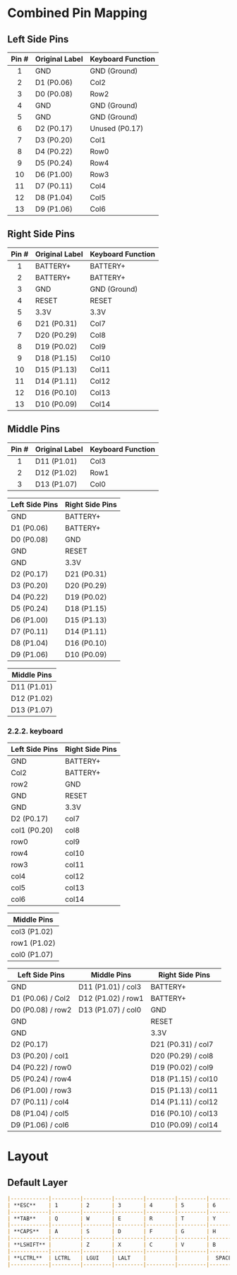 # Combined Pin Mapping

## Left Side Pins
| Pin # | Original Label | Keyboard Function |
|:-----:|:---------------|:------------------|
| 1     | GND            | GND (Ground)      |
| 2     | D1 (P0.06)     | Col2              |
| 3     | D0 (P0.08)     | Row2              |
| 4     | GND            | GND (Ground)      |
| 5     | GND            | GND (Ground)      |
| 6     | D2 (P0.17)     | Unused (P0.17)    |
| 7     | D3 (P0.20)     | Col1              |
| 8     | D4 (P0.22)     | Row0              |
| 9     | D5 (P0.24)     | Row4              |
| 10    | D6 (P1.00)     | Row3              |
| 11    | D7 (P0.11)     | Col4              |
| 12    | D8 (P1.04)     | Col5              |
| 13    | D9 (P1.06)     | Col6              |

## Right Side Pins
| Pin # | Original Label | Keyboard Function |
|:-----:|:---------------|:------------------|
| 1     | BATTERY+       | BATTERY+          |
| 2     | BATTERY+       | BATTERY+          |
| 3     | GND            | GND (Ground)      |
| 4     | RESET          | RESET             |
| 5     | 3.3V           | 3.3V              |
| 6     | D21 (P0.31)    | Col7              |
| 7     | D20 (P0.29)    | Col8              |
| 8     | D19 (P0.02)    | Col9              |
| 9     | D18 (P1.15)    | Col10             |
| 10    | D15 (P1.13)    | Col11             |
| 11    | D14 (P1.11)    | Col12             |
| 12    | D16 (P0.10)    | Col13             |
| 13    | D10 (P0.09)    | Col14             |

## Middle Pins
| Pin # | Original Label | Keyboard Function |
|:-----:|:---------------|:------------------|
| 1     | D11 (P1.01)    | Col3              |
| 2     | D12 (P1.02)    | Row1              |
| 3     | D13 (P1.07)    | Col0              |













| Left Side Pins | Right Side Pins |
|---------------|----------------|
| GND           | BATTERY+       |
| D1 (P0.06)    | BATTERY+       |
| D0 (P0.08)    | GND            |
| GND           | RESET          |
| GND           | 3.3V           |
| D2 (P0.17)    | D21 (P0.31)    |
| D3 (P0.20)    | D20 (P0.29)    |
| D4 (P0.22)    | D19 (P0.02)    |
| D5 (P0.24)    | D18 (P1.15)    |
| D6 (P1.00)    | D15 (P1.13)    |
| D7 (P0.11)    | D14 (P1.11)    |
| D8 (P1.04)    | D16 (P0.10)    |
| D9 (P1.06)    | D10 (P0.09)    |



| Middle Pins   |
|---------------|
| D11 (P1.01)    |
| D12 (P1.02)    |
| D13 (P1.07)    |


### 2.2.2. keyboard

| Left Side Pins | Right Side Pins |
|---------------|----------------|
| GND           | BATTERY+       |
| Col2          | BATTERY+       |
| row2          | GND            |
| GND           | RESET          |
| GND           | 3.3V           |
| D2 (P0.17)    | col7    |
| col1 (P0.20)  | col8    |
| row0          | col9    |
| row4          | col10    |
| row3          | col11    |
| col4          | col12    |
| col5          | col13    |
| col6          | col14    |


| Middle Pins   |
|---------------|
| col3 (P1.02)         |
| row1 (P1.02)    |
| col0 (P1.07)    |


| Left Side Pins          | Middle Pins           | Right Side Pins         |
|-------------------------|------------------------|-------------------------|
| GND                     | D11 (P1.01) / col3    | BATTERY+                |
| D1 (P0.06) / Col2       | D12 (P1.02) / row1    | BATTERY+                |
| D0 (P0.08) / row2       | D13 (P1.07) / col0    | GND                     |
| GND                     |                        | RESET                   |
| GND                     |                        | 3.3V                    |
| D2 (P0.17)              |                        | D21 (P0.31) / col7      |
| D3 (P0.20) / col1       |                        | D20 (P0.29) / col8      |
| D4 (P0.22) / row0       |                        | D19 (P0.02) / col9      |
| D5 (P0.24) / row4       |                        | D18 (P1.15) / col10     |
| D6 (P1.00) / row3       |                        | D15 (P1.13) / col11     |
| D7 (P0.11) / col4       |                        | D14 (P1.11) / col12     |
| D8 (P1.04) / col5       |                        | D16 (P0.10) / col13     |
| D9 (P1.06) / col6       |                        | D10 (P0.09) / col14     |


# Layout

## Default Layer

```markdown
|------------|---------|---------|---------|---------|---------|---------|---------|---------|---------|---------|---------|---------|-----------|----------|
| **ESC**    | 1       | 2       | 3       | 4       | 5       | 6       | 7       | 8       | 9       | 0       | -       | =       | BKSPC     | DEL      |
|------------|---------|---------|---------|---------|---------|---------|---------|---------|---------|---------|---------|---------|-----------|----------|
| **TAB**    | Q       | W       | E       | R       | T       | Y       | U       | I       | O       | P       | [       | ]       | \         | PGUP     |
|------------|---------|---------|---------|---------|---------|---------|---------|---------|---------|---------|---------|---------|-----------|----------|
| **CAPS**   | A       | S       | D       | F       | G       | H       | J       | K       | L       | ;       | '       | ENTER   |           | PGDN     |
|------------|---------|---------|---------|---------|---------|---------|---------|---------|---------|---------|---------|---------|-----------|----------|
| **LSHIFT** |         | Z       | X       | C       | V       | B       | N       | M       | ,       | .       | /       | RSHIFT  | UP        | MOD      |
|------------|---------|---------|---------|---------|---------|---------|---------|---------|---------|---------|---------|---------|-----------|----------|
| **LCTRL**  | LCTRL   | LGUI    | LALT    |         |         |  SPACE  |         |         | RALT    | FN      | RCTRL   | LEFT    | DOWN      | RGHT     |
|------------|---------|---------|---------|---------|---------|---------|---------|---------|---------|---------|---------|---------|-----------|----------|

```

